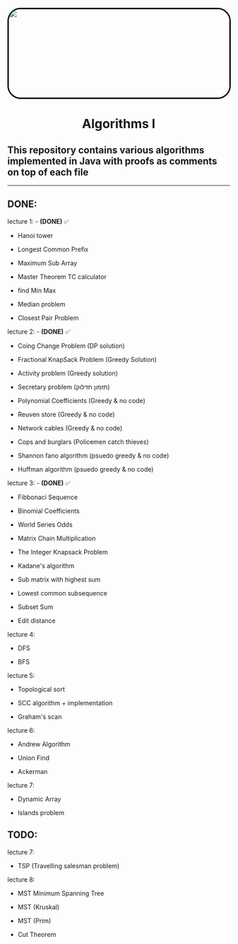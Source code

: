 <p align="center" >
  <img src="https://imgur.com/UX3E4MH.png" img width="500" height="200" style="border-radius: 30px 30px 30px 30px;border: 3px solid black" />
</p>

<div>
  <h1 style="text-align:center">Algorithms I</h1>
</div>
<div>
   <h2>This repository contains various algorithms implemented in Java with proofs as comments on top of each file</h2>
</div>

---
## **DONE**:


  lecture 1: -  **(DONE)** :white_check_mark:

 - Hanoi tower

 - Longest Common Prefix

 - Maximum Sub Array

 - Master Theorem TC calculator

 - find Min Max

 - Median problem

 - Closest Pair Problem

 lecture 2: -  **(DONE)** :white_check_mark:

 - Coing Change Problem (DP solution)

 - Fractional KnapSack Problem (Greedy Solution)

 - Activity problem (Greedy solution)

 - Secretary problem (תזמון תדלוק)

 - Polynomial Coefficients (Greedy & no code)

 - Reuven store (Greedy & no code)

 - Network cables (Greedy & no code)

 - Cops and burglars (Policemen catch thieves)

 - Shannon fano algorithm (psuedo greedy & no code)

 - Huffman algorithm (psuedo greedy & no code)


lecture 3: -  **(DONE)** :white_check_mark:

- Fibbonaci Sequence

- Binomial Coefficients

- World Series Odds

- Matrix Chain Multiplication

- The Integer Knapsack Problem

- Kadane's algorithm

- Sub matrix with highest sum

- Lowest common subsequence

- Subset Sum 

- Edit distance


lecture 4:

- DFS 

- BFS

lecture 5: 

- Topological sort

- SCC algorithm + implementation

- Graham's scan

lecture 6: 

- Andrew Algorithm

- Union Find

- Ackerman

lecture 7: 

- Dynamic Array

- Islands problem

## **TODO**:

lecture 7: 

- TSP (Travelling salesman problem)

lecture 8:

- MST Minimum Spanning Tree

- MST (Kruskal)

- MST (Prim)

- Cut Theorem


